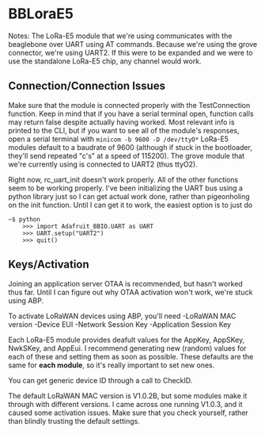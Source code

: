 # BBLoraE5

Notes: The LoRa-E5 module that we're using communicates with the beaglebone over UART using AT commands. Because we're using the grove connector, we're
using UART2. If this were to be expanded and we were to use the standalone LoRa-E5 chip, any channel would work.

## Connection/Connection Issues

Make sure that the module is connected properly with the TestConnection function. Keep in mind that if you have a serial terminal open, function
calls may return false despite actually having worked. Most relevant info is printed to the CLI, but if you want to see all of the module's
responses, open a serial terminal with
```minicom -b 9600 -D /dev/ttyO*```
LoRa-E5 modules default to a baudrate of 9600 (although if stuck in the bootloader, they'll send repeated "c's" at a speed of 115200). The grove
module that we're currently using is connected to UART2 (thus ttyO2).

Right now, rc_uart_init doesn't work properly. All of the other functions seem to be working properly. I've been initializing the UART bus
using a python library just so I can get actual work done, rather than pigeonholing on the init function. Until I can get it to work, the
easiest option is to just do 
```
~$ python
    >>> import Adafruit_BBIO.UART as UART
    >>> UART.setup("UART2")
    >>> quit()
```

## Keys/Activation

Joining an application server OTAA is recommended, but hasn't worked thus far. Until I can figure out why OTAA activation won't work, we're stuck
using ABP.

To activate LoRaWAN devices using ABP, you'll need 
-LoRaWAN MAC version
-Device EUI
-Network Session Key
-Application Session Key


Each LoRa-E5 module provides deafult values for the AppKey, AppSKey, NwkSKey, and AppEui. I recommend generating new (random) values for each
of these and setting them as soon as possible. These defaults are the same for **each module**, so it's really important to set new ones.

You can get generic device ID through a call to CheckID.

The default LoRaWAN MAC version is V1.0.2B, but some modules make it through with different versions. I came across one running V1.0.3,
and it caused some activation issues. Make sure that you check yourself, rather than blindly trusting the default settings.


